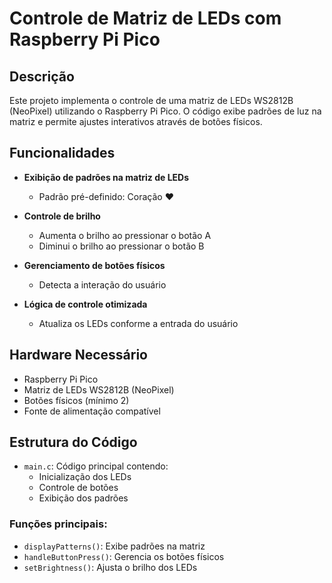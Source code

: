# Controle de Matriz de LEDs com Raspberry Pi Pico

## Descrição

Este projeto implementa o controle de uma matriz de LEDs WS2812B (NeoPixel) utilizando o Raspberry Pi Pico. O código exibe padrões de luz na matriz e permite ajustes interativos através de botões físicos.

## Funcionalidades

- **Exibição de padrões na matriz de LEDs**
  - Padrão pré-definido: Coração ❤️

- **Controle de brilho**
  - Aumenta o brilho ao pressionar o botão A
  - Diminui o brilho ao pressionar o botão B

- **Gerenciamento de botões físicos**
  - Detecta a interação do usuário

- **Lógica de controle otimizada**
  - Atualiza os LEDs conforme a entrada do usuário

## Hardware Necessário

- Raspberry Pi Pico
- Matriz de LEDs WS2812B (NeoPixel)
- Botões físicos (mínimo 2)
- Fonte de alimentação compatível

## Estrutura do Código

- `main.c`: Código principal contendo:
  - Inicialização dos LEDs
  - Controle de botões
  - Exibição dos padrões

### Funções principais:

- `displayPatterns()`: Exibe padrões na matriz
- `handleButtonPress()`: Gerencia os botões físicos
- `setBrightness()`: Ajusta o brilho dos LEDs
